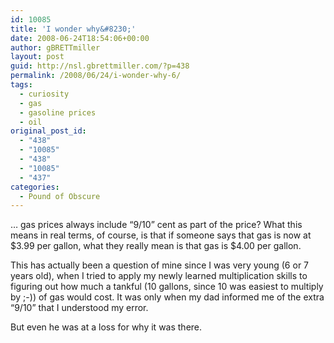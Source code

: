 ```yaml
---
id: 10085
title: 'I wonder why&#8230;'
date: 2008-06-24T18:54:06+00:00
author: gBRETTmiller
layout: post
guid: http://nsl.gbrettmiller.com/?p=438
permalink: /2008/06/24/i-wonder-why-6/
tags:
  - curiosity
  - gas
  - gasoline prices
  - oil
original_post_id:
  - "438"
  - "10085"
  - "438"
  - "10085"
  - "437"
categories:
  - Pound of Obscure
---
```

&#8230; gas prices always include &#8220;9/10&#8221; cent as part of the price? What this means in real terms, of course, is that if someone says that gas is now at $3.99 per gallon, what they really mean is that gas is $4.00 per gallon.

This has actually been a question of mine since I was very young (6 or 7 years old), when I tried to apply my newly learned multiplication skills to figuring out how much a tankful (10 gallons, since 10 was easiest to multiply by ;-)) of gas would cost. It was only when my dad informed me of the extra &#8220;9/10&#8221; that I understood my error.

But even he was at a loss for why it was there.